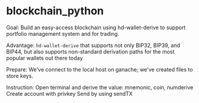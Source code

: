 # blockchain_python
Goal: Build an easy-access blockchain using hd-wallet-derive to support portfolio management system and for trading. 

Advantage: `hd-wallet-derive` that supports not only BIP32, BIP39, and BIP44, but also supports non-standard derivation paths for the most popular wallets out there today

Prepare: We've connect to the local host on ganache; we've created files to store keys. 


Instruction: 
Open terminal and derive the value: mnemonic, coin, numderive
Create account with privkey 
Send by using sendTX
